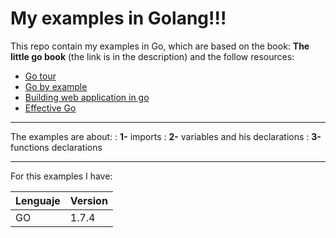 My examples in Golang!!!
===================
This repo contain my examples in Go, which are based on the book: **The little go book** (the link is in the description) and the follow resources:

 * [Go tour](https://go-tour-es.appspot.com)
 * [Go by example](https://gobyexample.com/)
 * [Building web application in go](https://astaxie.gitbooks.io/build-web-application-with-golang/content/en/preface.html)
 * [Effective Go](https://golang.org/doc/effective_go.html)


----------


The examples are about:
:     **1-** imports
:     **2-** variables and his declarations
:     **3-** functions declarations


----------


For this examples I have:

Lenguaje | Version
-------- | --------
GO       | 1.7.4

